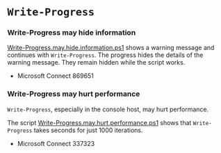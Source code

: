 # `Write-Progress`

### Write-Progress may hide information

[Write-Progress.may.hide.information.ps1](Write-Progress.may.hide.information.ps1) shows a warning message and continues
with `Write-Progress`. The progress hides the details of the warning message.
They remain hidden while the script works.

- Microsoft Connect 869651

### Write-Progress may hurt performance

`Write-Progress`, especially in the console host, may hurt performance.

The script [Write-Progress.may.hurt.performance.ps1](Write-Progress.may.hurt.performance.ps1) shows that
`Write-Progress` takes seconds for just 1000 iterations.

- Microsoft Connect 337323
